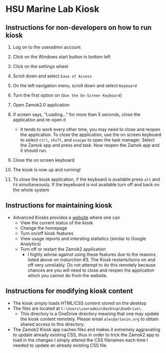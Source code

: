 # HSU Marine Lab Kiosk
## Instructions for non-developers on how to run kiosk
1) Log on to the useradmin account
2) Click on the Windows start button in bottom left
3) Click on the settings wheel
4) Scroll down and select `Ease of Access`
5) On the left navigation menu, scroll down and select `Keyboard`
6) Turn the first option on (`Use the On-Screen Keyboard`) 
7) Open Zamok2.0 application
8) If screen says, "Loading..." for more than 5 seconds, close the application and re-open it

   * It tends to work every other time, you may need to close and reopen the application. To close the application, use the on screen keyboard to select `ctrl`, `shift`, and `esacpe` to open the task manager. Select the Zamok app and press end task. Now reopen the Zamok app and it should run. 
9) Close the on screen keyboard
10) The kiosk is now up and running!
11) To close the kiosk application, if the keyboard is available press `alt` and `F4` simultaneously. If the keyeboard is not  available turn off and back on the whole system

## Instructions for maintaining kiosk
* Advanced Kiosks provides a [website](http://zamok2.com) where one can
    * View the current status of the kiosk
    * Change the homepage
    * Turn on/off kiosk features
    * View usage reports and intersting statistics (similar to Google Analytics)
    * Turn off or restart the Zamok2 application
        * I highly advise against using these features due to the reasons listed above on insturction #3. The Kiosk restarts/turns on and off very unreliably. Do not attempt to do this remotely because chances are you will need to close and reopen the application which you cannot do from the website.
    

## Instructions for modifying kiosk content
* The kiosk simply loads HTML/CSS content stored on the desktop 
* The files are located at `C:\Users\useradmin\Desktop\OneDrive\`. 
    * This directory is a OneDrive directory meaning that one may update the kiosk content remotely. Please email `alec@arlevin.org` to obtain shared access to this directory. 
* The Zamok2 Kiosk app caches files and makes it extremely aggravating to update already existing CSS, thus in order to trick the Zamok2 app to load in the changes I simply altered the CSS filenames each time I needed to update an already existing CSS file.
